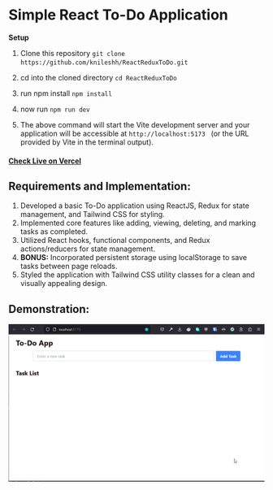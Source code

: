 # Simple React To-Do Application
**Setup**
1. Clone this repository
`git clone https://github.com/knileshh/ReactReduxToDo.git`

2. cd into the cloned directory
`cd ReactReduxToDo`

3. run npm install
`npm install`

4. now run 
`npm run dev`

5.  The above command will start the Vite development server and your application will be accessible at `http://localhost:5173 ` (or the URL provided by Vite in the terminal output).


#### [ Check Live on Vercel](https://react-redux-to-do-topaz.vercel.app/ "Live on Vercel")



## Requirements and Implementation:
1. Developed a basic To-Do application using ReactJS, Redux for state management, and Tailwind CSS for styling.
2. Implemented core features like adding, viewing, deleting, and marking tasks as completed.
3. Utilized React hooks, functional components, and Redux actions/reducers for state management.
4. **BONUS:** Incorporated persistent storage using localStorage to save tasks between page reloads.
5. Styled the application with Tailwind CSS utility classes for a clean and visually appealing design.

## Demonstration:
![Live Demo](https://github.com/knileshh/ReactReduxToDo/blob/main/public/Code_oqZZdCOTif.gif)
